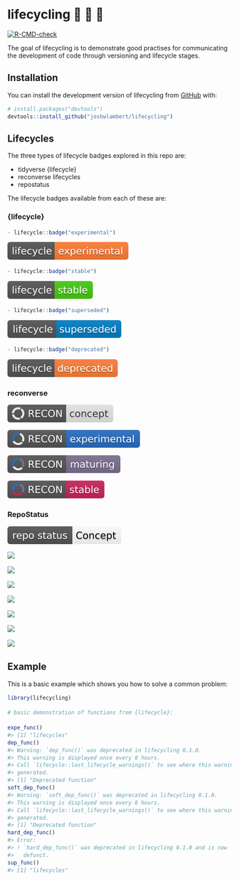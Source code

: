 
<!-- README.md is generated from README.Rmd. Please edit that file -->

# lifecycling :bicyclist: :bicyclist: :bicyclist:

<!-- badges: start -->

[![R-CMD-check](https://github.com/joshwlambert/lifecycling/actions/workflows/R-CMD-check.yaml/badge.svg)](https://github.com/joshwlambert/lifecycling/actions/workflows/R-CMD-check.yaml)
<!-- badges: end -->

The goal of lifecycling is to demonstrate good practises for
communicating the development of code through versioning and lifecycle
stages.

## Installation

You can install the development version of lifecycling from
[GitHub](https://github.com/) with:

``` r
# install.packages("devtools")
devtools::install_github("joshwlambert/lifecycling")
```

## Lifecycles

The three types of lifecycle badges explored in this repo are:

- tidyverse {lifecycle}
- reconverse lifecycles
- repostatus

The lifecycle badges available from each of these are:

### {lifecycle}

``` r
- lifecycle::badge("experimental")
```

![](man/figures/lifecycle-experimental.svg)

``` r
- lifecycle::badge("stable")
```

![](man/figures/lifecycle-stable.svg)

``` r
- lifecycle::badge("superseded")
```

![](man/figures/lifecycle-superseded.svg)

``` r
- lifecycle::badge("deprecated")
```

![](man/figures/lifecycle-deprecated.svg)

### reconverse

![](https://raw.githubusercontent.com/reconverse/reconverse.github.io/master/images/badge-concept.svg)

![](https://raw.githubusercontent.com/reconverse/reconverse.github.io/master/images/badge-experimental.svg)

![](https://raw.githubusercontent.com/reconverse/reconverse.github.io/master/images/badge-maturing.svg)

![](https://raw.githubusercontent.com/reconverse/reconverse.github.io/master/images/badge-stable.svg)

### RepoStatus

![](https://raw.githubusercontent.com/jantman/repostatus.org/master/badges/latest/concept.svg)

![](https://raw.githubusercontent.com/jantman/repostatus.org/master/badges/latest/wip.svg)

![](https://raw.githubusercontent.com/jantman/repostatus.org/master/badges/latest/suspended.svg)

![](https://raw.githubusercontent.com/jantman/repostatus.org/master/badges/latest/abandoned.svg)

![](https://raw.githubusercontent.com/jantman/repostatus.org/master/badges/latest/active.svg)

![](https://raw.githubusercontent.com/jantman/repostatus.org/master/badges/latest/inactive.svg)

![](https://raw.githubusercontent.com/jantman/repostatus.org/master/badges/latest/unsupported.svg)

![](https://raw.githubusercontent.com/jantman/repostatus.org/master/badges/latest/moved.svg)

## Example

This is a basic example which shows you how to solve a common problem:

``` r
library(lifecycling)

# basic demonstration of functions from {lifecycle}:

expe_func()
#> [1] "lifecycles"
dep_func()
#> Warning: `dep_func()` was deprecated in lifecycling 0.1.0.
#> This warning is displayed once every 8 hours.
#> Call `lifecycle::last_lifecycle_warnings()` to see where this warning was
#> generated.
#> [1] "Deprecated function"
soft_dep_func()
#> Warning: `soft_dep_func()` was deprecated in lifecycling 0.1.0.
#> This warning is displayed once every 8 hours.
#> Call `lifecycle::last_lifecycle_warnings()` to see where this warning was
#> generated.
#> [1] "Deprecated function"
hard_dep_func()
#> Error:
#> ! `hard_dep_func()` was deprecated in lifecycling 0.1.0 and is now
#>   defunct.
sup_func()
#> [1] "lifecycles"
```

